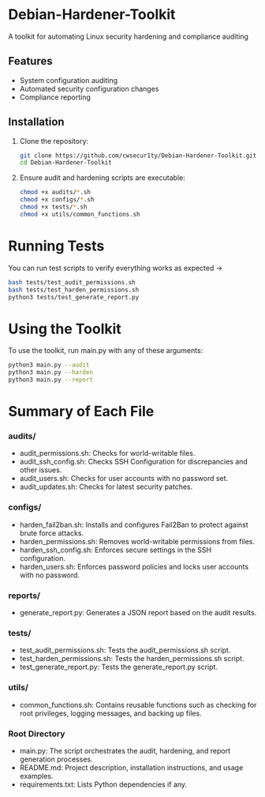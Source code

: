 # Debian-Hardener-Toolkit
A toolkit for automating Linux security hardening and compliance auditing
## Features
- System configuration auditing
- Automated security configuration changes
- Compliance reporting
## Installation
1. Clone the repository:
   
   ```bash
   git clone https://github.com/cwsecur1ty/Debian-Hardener-Toolkit.git
   cd Debian-Hardener-Toolkit
   ```
2. Ensure audit and hardening scripts are executable:
   ```bash
   chmod +x audits/*.sh
   chmod +x configs/*.sh
   chmod +x tests/*.sh
   chmod +x utils/common_functions.sh
   ```
# Running Tests
You can run test scripts to verify everything works as expected ->
```bash
bash tests/test_audit_permissions.sh
bash tests/test_harden_permissions.sh
python3 tests/test_generate_report.py
```
# Using the Toolkit
To use the toolkit, run main.py with any of these arguments:
```bash
python3 main.py --audit
python3 main.py --harden
python3 main.py --report
```

# Summary of Each File
### audits/
- audit_permissions.sh: Checks for world-writable files.
- audit_ssh_config.sh: Checks SSH Configuration for discrepancies and other issues.
- audit_users.sh: Checks for user accounts with no password set.
- audit_updates.sh: Checks for latest security patches.
### configs/
- harden_fail2ban.sh: Installs and configures Fail2Ban to protect against brute force attacks.
- harden_permissions.sh: Removes world-writable permissions from files.
- harden_ssh_config.sh: Enforces secure settings in the SSH configuration.
- harden_users.sh: Enforces password policies and locks user accounts with no password.
### reports/
- generate_report.py: Generates a JSON report based on the audit results.
### tests/
- test_audit_permissions.sh: Tests the audit_permissions.sh script.
- test_harden_permissions.sh: Tests the harden_permissions.sh script.
- test_generate_report.py: Tests the generate_report.py script.
### utils/
- common_functions.sh: Contains reusable functions such as checking for root privileges, logging messages, and backing up files.
### Root Directory
- main.py: The script orchestrates the audit, hardening, and report generation processes.
- README.md: Project description, installation instructions, and usage examples.
- requirements.txt: Lists Python dependencies if any.
